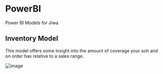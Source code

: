# PowerBI
Power BI Models for Jiwa

## Inventory Model

This model offers some insight into the amount of coverage your soh and on order has relative to a sales range.

![image](https://github.com/user-attachments/assets/58087f7b-35e9-4548-afce-72e9cd0608f0)
